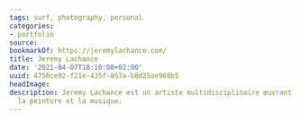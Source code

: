 ```yaml
---
tags: surf, photography, personal
categories:
- portfolio
source:
bookmarkOf: https://jeremylachance.com/
title: Jeremy Lachance
date: '2021-04-07T18:10:00+02:00'
uuid: 4750ce92-f21e-435f-857a-b8d25ae908b5
headImage:
description: Jeremy Lachance est un artiste multidisciplinaire œuvrant dans la photographie,
  la peinture et la musique.
---
```

